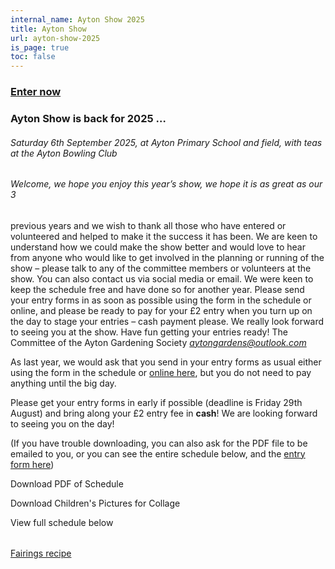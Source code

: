 ```yaml
---
internal_name: Ayton Show 2025
title: Ayton Show
url: ayton-show-2025
is_page: true
toc: false
---
```

### [Enter now](/ayton-show-2025/enter)

### Ayton Show is back for 2025 …

###### Saturday 6th September 2025, at Ayton Primary School and field, with teas at the Ayton Bowling Club

###### Welcome, we hope you enjoy this year’s show, we hope it is as great as our 3
previous years and we wish to thank all those who have entered or volunteered and helped to make it the success it has been.
We are keen to understand how we could make the show better and would
love to hear from anyone who would like to get involved in the planning or
running of the show – please talk to any of the committee members or
volunteers at the show. You can also contact us via social media or email.
We were keen to keep the schedule free and have done so for another year.
Please send your entry forms in as soon as possible using the form in the
schedule or online, and please be ready to pay for your £2 entry when you
turn up on the day to stage your entries – cash payment please.
We really look forward to seeing you at the show. Have fun getting your
entries ready!
The Committee of the Ayton Gardening Society
*aytongardens@outlook.com*

As last year, we would ask that you send in your entry forms as usual either using the form in the schedule or [online here](https://gardening.ayton-village.org/ayton-show-2025/enter/), but you do not need to pay anything until the big day.

Please get your entry forms in early if possible (deadline is Friday 29th August) and bring along your £2 entry fee in **cash**! We are looking forward to seeing you on the day!​

(If you have trouble downloading, you can also ask for the PDF file to be emailed to you, or you can see the entire schedule below, and the [entry form here](https://gardening.ayton-village.org/ayton-show-2025/enter/))

Download PDF of Schedule

Download Children's Pictures for Collage



View full schedule below

###### 





[Fairings recipe](/ayton-show-2025/fairings-recipe)
